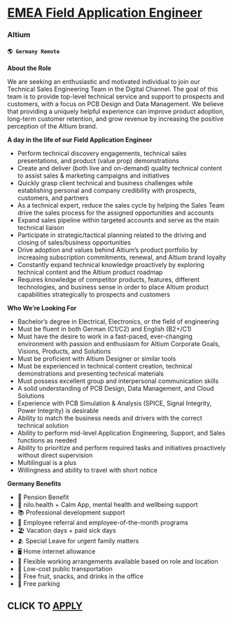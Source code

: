 # [EMEA Field Application Engineer ](https://www.remotewlb.com/apply/emea-field-application-engineer)  
### Altium  
#### `🌎 Germany Remote`  

**About the Role**

We are seeking an enthusiastic and motivated individual to join our Technical Sales Engineering Team in the Digital Channel. The goal of this team is to provide top-level technical service and support to prospects and customers, with a focus on PCB Design and Data Management. We believe that providing a uniquely helpful experience can improve product adoption, long-term customer retention, and grow revenue by increasing the positive perception of the Altium brand.

**A day in the life of our Field Application Engineer**

  * Perform technical discovery engagements, technical sales presentations, and product (value prop) demonstrations
  * Create and deliver (both live and on-demand) quality technical content to assist sales & marketing campaigns and initiatives
  * Quickly grasp client technical and business challenges while establishing personal and company credibility with prospects, customers, and partners
  * As a technical expert, reduce the sales cycle by helping the Sales Team drive the sales process for the assigned opportunities and accounts
  * Expand sales pipeline within targeted accounts and serve as the main technical liaison
  * Participate in strategic/tactical planning related to the driving and closing of sales/business opportunities
  * Drive adoption and values behind Altium’s product portfolio by increasing subscription commitments, renewal, and Altium brand loyalty
  * Constantly expand technical knowledge proactively by exploring technical content and the Altium product roadmap
  * Requires knowledge of competitor products, features, different technologies, and business sense in order to place Altium product capabilities strategically to prospects and customers

  
**Who We’re Looking For**

  * Bachelor’s degree in Electrical, Electronics, or the field of engineering
  * Must be fluent in both German (C1/C2) and English (B2+/C1) 
  * Must have the desire to work in a fast-paced, ever-changing environment with passion and enthusiasm for Altium Corporate Goals, Visions, Products, and Solutions
  * Must be proficient with Altium Designer or similar tools
  * Must be experienced in technical content creation, technical demonstrations and presenting technical materials
  * Must possess excellent group and interpersonal communication skills
  * A solid understanding of PCB Design, Data Management, and Cloud Solutions
  * Experience with PCB Simulation & Analysis (SPICE, Signal Integrity, Power Integrity) is desirable
  * Ability to match the business needs and drivers with the correct technical solution
  * Ability to perform mid-level Application Engineering, Support, and Sales functions as needed
  * Ability to prioritize and perform required tasks and initiatives proactively without direct supervision
  * Multilingual is a plus
  * Willingness and ability to travel with short notice

**Germany Benefits**

  * 🌅 Pension Benefit 
  * 🧘 nilo.health + Calm App, mental health and wellbeing support
  * 📚 Professional development support
  * 🥳 Employee referral and employee-of-the-month programs
  * 🏖 Vacation days + paid sick days 
  * 🫂 Special Leave for urgent family matters
  * 🖥 Home internet allowance 
  * 🏡 Flexible working arrangements available based on role and location
  * 🚌 Low-cost public transportation
  * 🥪 Free fruit, snacks, and drinks in the office
  * 🚗 Free parking 

  
## CLICK TO [APPLY](https://www.remotewlb.com/apply/emea-field-application-engineer)

